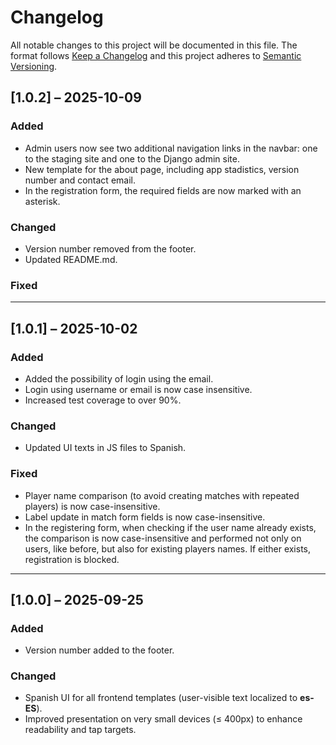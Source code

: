 # Changelog

All notable changes to this project will be documented in this file.
The format follows [Keep a Changelog](https://keepachangelog.com/en/1.1.0/) and this project adheres to [Semantic Versioning](https://semver.org/spec/v2.0.0.html).
<!-- markdownlint-disable MD024 -->

## [1.0.2] – 2025-10-09

### Added

- Admin users now see two additional navigation links in the navbar: one to the staging site and one to the Django admin site.
- New template for the about page, including app stadistics, version number and contact email.
- In the registration form, the required fields are now marked with an asterisk. 

### Changed

- Version number removed from the footer.
- Updated README.md.

### Fixed

---

## [1.0.1] – 2025-10-02

### Added

- Added the possibility of login using the email.
- Login using username or email is now case insensitive.
- Increased test coverage to over 90%.

### Changed

- Updated UI texts in JS files to Spanish.

### Fixed

- Player name comparison (to avoid creating matches with repeated players) is now case-insensitive.
- Label update in match form fields is now case-insensitive.
- In the registering form, when checking if the user name already exists, the comparison is now case-insensitive and performed not only on users, like before, but also for existing players names. If either exists, registration is blocked.

---

## [1.0.0] – 2025-09-25

### Added

- Version number added to the footer.

### Changed

- Spanish UI for all frontend templates (user-visible text localized to **es-ES**).
- Improved presentation on very small devices (≤ 400px) to enhance readability and tap targets.
